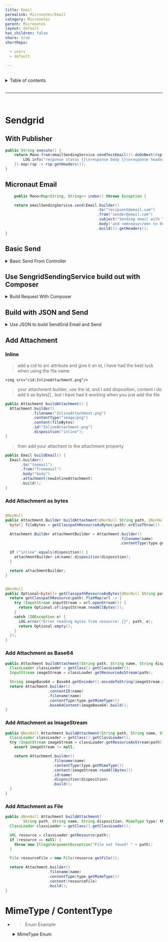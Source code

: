 ```yaml
---
title: Email
permalink: Micronotes/Email
category: Micronotes
parent: Micronotes
layout: default
has_children: false
share: true
shortRepo:

  - users
  - default

---
```



<br/>          

<details markdown="block">                
<summary>                
Table of contents                
</summary>                
{: .text-delta }                
1. TOC                
{:toc}                
</details>                

<br/>                

***                

<br/>

# Sendgrid

## With Publisher

```java
public String execute() {
    return Mono.from(emailSendingService.sendTestEmail()).doOnNext(rsp -> {
        LOG.info("response status {}\nresponse body {}\nresponse headers {}", rsp.getStatusCode(), rsp.getBody(), rsp.getHeaders());
    }).map(rsp -> rsp.getHeaders());
}
```

## Micronaut Email

```java
    public Mono<Map<String, String>> index() throws Exception {

    return emailSendingService.send(Email.builder()
                                         .to("recipient@email.com")
                                         .from("sender@email.com")
                                         .subject("Sending email with Twilio Sendgrid is Fun")
                                         .body("and <em>easy</em> to do anywhere with <strong>Micronaut Email</strong>", HTML)
                                         .build()).getHeaders();
}
```

## Basic Send

<details markdown="block">
<summary>Basic Send From Controller</summary>

```java

@ExecuteOn(TaskExecutors.IO)
@Controller(value = "/")
@SerdeImport(Response.class)
@ReflectiveAccess
@ReflectionConfig.ReflectiveMethodConfig(name = "index")
@Requires(property = "micronaut.email.host")
public class HomeController {
    EmailSender<?, ?> emailSender;

    public HomeController(EmailSender<?, ?> emailSender) {
        this.emailSender = emailSender;
    }

    @Post(uri = "/send", produces = "application/json")
    public Map<String, ?> index() {
        var result = emailSender.send(Email.builder()
                                           .to("recipient@email.com")
                                           .from("sender@email.com")
                                           .subject("Email Subject: " + LocalDateTime.now())
                                           .body("Basic email", BodyType.TEXT));
        return Collections.singletonMap("result", result);

    }
}
```

</details>

## Use SengridSendingService build out with Composer

<details markdown="block">
<summary> Build Request With Composer</summary>

```java

@FunctionBean("requestfunction")
@SerdeImport(StringBody.class)
public class RequestFunction implements Function<APIGatewayProxyRequestEvent, APIGatewayProxyResponseEvent> {

    private static final Logger LOG = LoggerFactory.getLogger(RequestFunction.class);

    @Inject
    JsonMapper jsonMapper;

    @Inject
    EmailSendingService emailSendingService;

    @Inject
    GenericServices genericServices;

    @Inject
    SendGridConfiguration sendGridConfiguration;

    @Override
    public APIGatewayProxyResponseEvent apply(APIGatewayProxyRequestEvent requestEvent) {
        LOG.info("Request: {}", requestEvent);

        Optional<Map<String, String>> params = Optional.ofNullable(requestEvent.getQueryStringParameters());
        QueryCommand queryCommand = params.map(stringStringMap -> genericServices.mapToCommandObject(stringStringMap, QueryCommand.class))
                                          .orElse(new QueryCommand());

        APIGatewayProxyResponseEvent response = new APIGatewayProxyResponseEvent();
        SendgridEmailComposer composer = new SendgridEmailComposer();

        try {
            Email.Builder emailBuilder = emailSendingService.buildAndSend(queryCommand);

            emailBuilder.from(new Contact("sender@email.com", "no-reply"));
            emailBuilder.body("test my email fuck", BodyType.TEXT);

            Consumer<Request> requestConsumer = (request) -> {
                LOG.info("Processing Request: {}", request);
                // Additional custom logic for processing the request (if needed)
            };

            Email email = emailBuilder.build();
            Request sendGridRequest = composer.compose(email);
            requestConsumer.accept(sendGridRequest);

            SendgridEmailSender sendGridEmailSender = new SendgridEmailSender(sendGridConfiguration, composer);
            Response sendGridResponse = sendGridEmailSender.send(email, requestConsumer);

            String emailValues = new String(jsonMapper.writeValueAsBytes(email));
            Map<String, Object> returnMessage = Map.of("header", sendGridResponse.getHeaders(), "body", sendGridResponse.getBody(), "micronautemail", emailValues);

            Map<String, Map<String, Object>> returnMap = Collections.singletonMap("message", returnMessage);
            String jsonResponse = new String(jsonMapper.writeValueAsBytes(returnMap));
            response.setStatusCode(sendGridResponse.getStatusCode());
            response.setBody(jsonResponse);

        }
        catch (Exception e) {
            LOG.error("Error processing request", e);
            response.setStatusCode(500);
            response.setBody(e.getMessage());
        }

        LOG.info("Response: {}", response);
        return response;
    }
}
```

</details>

## Build with JSON and Send

<details markdown="block">
<summary>Use JSON to build SendGrid Email and Send</summary>

```java

@ExecuteOn(TaskExecutors.IO)
@Controller(value = "/")
@SerdeImport(Response.class)
@ReflectiveAccess
@ReflectionConfig.ReflectiveMethodConfig(name = "index")
@Requires(property = "micronaut.email.host")
public class HomeController {
    private final SendGrid sendGrid;

    @Inject
    public HomeController(SendGrid sendGrid) {
        this.sendGrid = sendGrid;
    }

    @Post(uri = "/send", produces = "application/json")
    public Map<String, ?> index() {
        Map<String, Object> emailData = new HashMap<>();
        emailData.put("personalizations", Collections.singletonList(
                Collections.singletonMap("to", Collections.singletonList(
                        Collections.singletonMap("email", "recipient@email.com").put("name", "receiver")))));
        emailData.put("from", Collections.singletonMap("email", "sender@email.com").put("name", "sender"));
        emailData.put("subject", "Micronaut Email Basic Test: " + LocalDateTime.now());
        emailData.put("content", Collections.singletonList(
                Collections.singletonMap("type", "text/plain")
                                                          ));
        emailData.put("content", Collections.singletonList(
                Collections.singletonMap("value", "Email Subject")));

        try {
            Request request = new Request();
            request.setMethod(Method.POST);
            request.setEndpoint("mail/send");
            request.setBody(new ObjectMapper().writeValueAsString(emailData));

            Response response = sendGrid.api(request);
            return Collections.singletonMap("result", response.getStatusCode());
        }
        catch (IOException ex) {
            return Collections.singletonMap("error", ex.getMessage());
        }
    }
}
```

</details>

## Add Attachment

### Inline

> add a cid to src attribute and give it an id, i have had the best luck when using the file name

```<img src="cid:InlineAttachment.png"/>```

> your attachment builder, use the id, and I add disposition, content i do add it as bytes[] , but i have had it working when you just add the file

```java
public Attachment buildAttachment() {
  Attachment.builder()
            .filename("InlineAttachment.png")
            .contentType("image/png")
            .content(fileBytes)
            .id("InlineAttachment.png")
            .disposition("inline");
}
```

> then add your attachent to the attachment property

```java
public Email buildEmail() {
  Email.builder()
       .to("toemail")
       .from("fromemail")
       .body("body")
       .attachment(newInlineAttachment)
       .build();
}
```

### Add Attachment as bytes

```java

@NonNull
public Attachment.Builder buildAttachment(@NonNull String path, @NonNull String name, @NonNull String disposition, @NonNull MimeType type) throws IOException {
  byte[] fileBytes = getClasspathResourceAsBytes(path).orElseThrow(() -> new IllegalArgumentException("File not found! " + path));

  Attachment.Builder attachmentBuilder = Attachment.builder()
                                                   .filename(name)
                                                   .contentType(type.getMimeType()).content(fileBytes);

  if ("inline".equals(disposition)) {
    attachmentBuilder.id(name).disposition(disposition);
  }

  return attachmentBuilder;
}


@NonNull
public Optional<byte[]> getClasspathResourceAsBytes(@NonNull String path) {
  return getClasspathResource(path).flatMap(url -> {
    try (InputStream inputStream = url.openStream()) {
      return Optional.of(inputStream.readAllBytes());
    }
    catch (IOException e) {
      LOG.error("Error reading bytes from resource: {}", path, e);
      return Optional.empty();
    }
  });
}
```

### Add Attachment as Base64

```java
public Attachment buildAttachment(String path, String name, String disposition, MimeType type) throws IOException {
  ClassLoader classLoader = getClass().getClassLoader();
  InputStream imageStream = classLoader.getResourceAsStream(path);

  String imageBase64 = Base64.getEncoder().encodeToString(imageStream.readAllBytes());
  return Attachment.builder()
                   .contentID(name)
                   .filename(name)
                   .contentType(type.getMimeType())
                   .base64Content(imageBase64).build();
}
```

### Add Attachment as ImageStream

```java
public @NonNull Attachment buildAttachment(String path, String name, String disposition, MimeType type) throws IOException {
  ClassLoader classLoader = getClass().getClassLoader();
  try (InputStream imageStream = classLoader.getResourceAsStream(path)) {
    assert imageStream != null;

    return Attachment.builder()
                     .filename(name)
                     .contentType(type.getMimeType())
                     .content(imageStream.readAllBytes())
                     .id(name)
                     .disposition(disposition)
                     .build();
  }
}
```

### Add Attachment as File

```java
public @NonNull Attachment buildAttachment(
        String path, String name, String disposition, MimeType type) throws IOException {
  ClassLoader classLoader = getClass().getClassLoader();

  URL resource = classLoader.getResource(path);
  if (resource == null) {
    throw new IllegalArgumentException("File not found! " + path);
  }

  File resourceFile = new File(resource.getFile());

  return Attachment.builder()
                   .filename(name)
                   .contentType(type.getMimeType())
                   .content(resourceFile)
                   .build();
}
```

# MimeType / ContentType

- > Enum Example

  <details markdown="block">
  <summary>
  MimeType Enum
  </summary>

  {%raw%}

    ```java
    package example.micronaut.Util;
    
    import io.micronaut.serde.annotation.Serdeable;
    
    @Serdeable
    public enum MimeType {
        // Define common MIME types
        TEXT_PLAIN("text/plain", ".txt"),
        TEXT_HTML("text/html", ".html", ".htm"),
        APPLICATION_JSON("application/json", ".json"),
        APPLICATION_XML("application/xml", ".xml"),
        IMAGE_PNG("image/png", ".png"),
        IMAGE_JPEG("image/jpeg", ".jpeg", ".jpg"),
        IMAGE_GIF("image/gif", ".gif"),
        APPLICATION_PDF("application/pdf", ".pdf"),
        APPLICATION_OCTET_STREAM("application/octet-stream", ""); // Fallback for unknown types
    
        private final String mimeType;
        private final String[] extensions;
    
        MimeType(String mimeType, String... extensions) {
            this.mimeType   = mimeType;
            this.extensions = extensions;
        }
    
        // Static method to get the MIME type string from an extension
        public static String getMimeTypeFromExtension(String extension) {
            return fromExtension(extension).getMimeType();
        }
    
        // Get the MIME type as a string
        public String getMimeType() {
            return mimeType;
        }
    
        // Static method to find a MIME type based on file extension
        public static MimeType fromExtension(String extension) {
            if (extension == null || extension.isEmpty()) {
                return APPLICATION_OCTET_STREAM; // Default to binary stream for unknown types
            }
    
            for (MimeType type : MimeType.values()) {
                for (String ext : type.getExtensions()) {
                    if (extension.equalsIgnoreCase(ext)) {
                        return type;
                    }
                }
            }
            return APPLICATION_OCTET_STREAM; // Default if no match is found
        }
    
        // Get the extensions associated with this MIME type
        public String[] getExtensions() {
            return extensions;
        }
    }
    ```

  {% endraw %}

  </details>